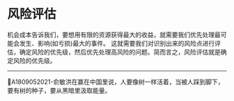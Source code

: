 # 风险评估

机会成本告诉我们，要想用有限的资源获得最大的收益，就需要我们优先处理最可能会发生、影响(如亏损)最大的事件。
这就需要我们对识别出来的风险点进行评估，确定风险的优先级，然后优先处理高风险的问题。简而言之，风险评估就是确定风险的优先级。

* * * 
:bell:A1809052021-俞敏洪在赢在中国里说，人要像树一样活着，当被人踩到脚下，要有树的种子，要从黑暗里汲取能量。
